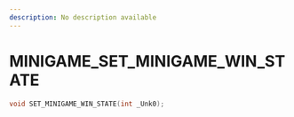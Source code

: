 ```yaml
---
description: No description available 
---
```


# MINIGAME\_SET_MINIGAME_WIN_STATE

```cpp
void SET_MINIGAME_WIN_STATE(int _Unk0);
```